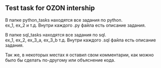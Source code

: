 ## Test task for OZON intership

В папке python_tasks находятся все задания по python. \
ex_1, ex_2 и т.д. Внутри каждого .py файла есть описание задания.

В папке sql_tasks находятся все задания по sql. \
ex_1, ex_2, ex_3_a, ex_3_b т.д. Внутри каждого .sql файла есть описание задания.

Так же, в некоторых местах я оставил свом комментарии, как можно было бы сделать по-другому или объяснение кода.